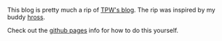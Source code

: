 This blog is pretty much a rip of [TPW's blog](http://github.com/mojombo/tpw).  The rip was inspired by my buddy [hross](http://github.com/hross).

Check out the [github pages](http://pages.github.com/) info for how to do this yourself.